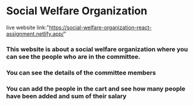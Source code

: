 # Social Welfare Organization
live website link:"https://social-welfare-organization-react-assignment.netlify.app/"

### This website is about a social welfare organization where you can see the people who are in the committee.
### You can see the details of the committee members
### You can add the people in the cart and see how many people have been added and sum of their salary
 


